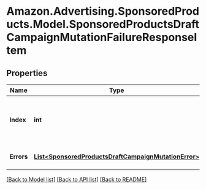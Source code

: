 # Amazon.Advertising.SponsoredProducts.Model.SponsoredProductsDraftCampaignMutationFailureResponseItem

## Properties

Name | Type | Description | Notes
------------ | ------------- | ------------- | -------------
**Index** | **int** | the index of the draft in the array from the request body | 
**Errors** | [**List&lt;SponsoredProductsDraftCampaignMutationError&gt;**](SponsoredProductsDraftCampaignMutationError.md) | A list of validation errors | [optional] 

[[Back to Model list]](../README.md#documentation-for-models) [[Back to API list]](../README.md#documentation-for-api-endpoints) [[Back to README]](../README.md)


